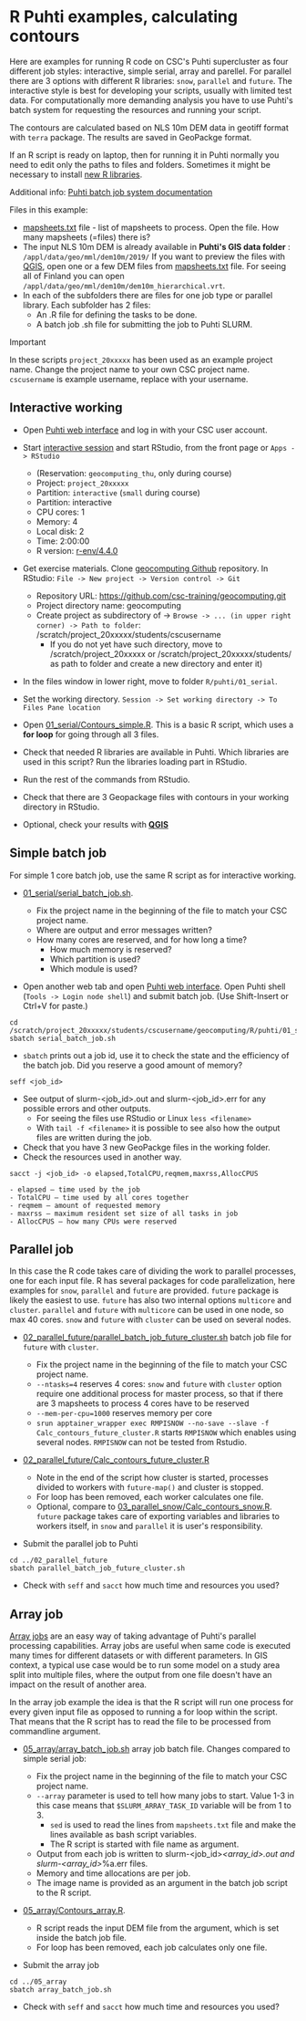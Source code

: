 # R Puhti examples, calculating contours
Here are examples for running R code on CSC's Puhti supercluster as four different job styles: interactive, simple serial, array and parellel. For parallel there are 3 options with different R libraries: `snow`, `parallel` and `future`. The interactive style is best for developing your scripts, usually with limited test data. For computationally more demanding analysis you have to use Puhti's batch system for requesting the resources and running your script. 

The contours are calculated based on NLS 10m DEM data in geotiff format with `terra` package. The results are saved in GeoPackge format. 

If an R script is ready on laptop, then for running it in Puhti normally you need to edit only the paths to files and folders. Sometimes it might be necessary to install [new R libraries](https://docs.csc.fi/apps/r-env/#r-package-installations).

Additional info: [Puhti batch job system documentation](https://docs.csc.fi/computing/running/creating-job-scripts-puhti/)

Files in this example:
* [mapsheets.txt](mapsheets.txt) file - list of mapsheets to process. Open the file. How many mapsheets (=files) there is?
* The input NLS 10m DEM is already available in **Puhti's GIS data folder** : `/appl/data/geo/mml/dem10m/2019/` If you want to preview the files with [QGIS](https://docs.csc.fi/apps/qgis/), open one or a few DEM files from [mapsheets.txt](mapsheets.txt) file. For seeing all of Finland you can open `/appl/data/geo/mml/dem10m/dem10m_hierarchical.vrt`.
* In each of the subfolders there are files for one job type or parallel library. Each subfolder has 2 files:
    * An .R file for defining the tasks to be done.
    * A batch job .sh file for submitting the job to Puhti SLURM.
 
> [!IMPORTANT]  
> In these scripts `project_20xxxxx` has been used as an example project name. Change the project name to your own CSC project name.
> `cscusername` is example username, replace with your username.

## Interactive working 

* Open [Puhti web interface](https://puhti.csc.fi) and log in with your CSC user account.
* Start [interactive session](https://docs.csc.fi/computing/running/interactive-usage/) and start RStudio, from the front page or `Apps -> RStudio`
  * (Reservation: `geocomputing_thu`, only during course)
  * Project: `project_20xxxxx`
  * Partition: `interactive` (`small` during course)
  * Partition: interactive
  * CPU cores: 1
  * Memory: 4
  * Local disk: 2
  * Time: 2:00:00
  * R version: [r-env/4.4.0](https://docs.csc.fi/apps/r-env-for-gis/)

* Get exercise materials. Clone [geocomputing Github](https://github.com/csc-training/geocomputing) repository. In RStudio: `File -> New project -> Version control -> Git`
  * Repository URL: https://github.com/csc-training/geocomputing.git
  * Project directory name: geocomputing
  * Create project as subdirectory of -> `Browse -> ... (in upper right corner) -> Path to folder`: /scratch/project_20xxxxx/students/cscusername
  	* If you do not yet have such directory, move to /scratch/project_20xxxxx or /scratch/project_20xxxxx/students/ as path to folder and create a new directory and enter it)
* In the files window in lower right, move to folder `R/puhti/01_serial`.
* Set the working directory. `Session -> Set working directory -> To Files Pane location`

* Open [01_serial/Contours_simple.R](01_serial/Contours_simple.R). This is a basic R script, which uses a **for loop** for going through all 3 files. 
* Check that needed R libraries are available in Puhti. Which libraries are used in this script? Run the libraries loading part in RStudio. 
* Run the rest of the commands from RStudio. 
* Check that there are 3 Geopackage files with contours in your working directory in RStudio.
* Optional, check your results with **[QGIS](https://docs.csc.fi/apps/qgis/)**

## Simple batch job
For simple 1 core batch job, use the same R script as for interactive working.

* [01_serial/serial_batch_job.sh](01_serial/serial_batch_job.sh).
	* Fix the project name in the beginning of the file to match your CSC project name.
  	* Where are output and error messages written?
 	* How many cores are reserved, and for how long a time?
    	* How much memory is reserved?
     	* Which partition is used?
      	* Which module is used?

* Open another web tab and open [Puhti web interface](https://puhti.csc.fi). Open Puhti shell (`Tools -> Login node shell`) and submit batch job. (Use Shift-Insert or Ctrl+V for paste.)
```
cd /scratch/project_20xxxxx/students/cscusername/geocomputing/R/puhti/01_serial
sbatch serial_batch_job.sh
``` 
* `sbatch` prints out a job id, use it to check the state and the efficiency of the batch job. Did you reserve a good amount of memory?
```
seff <job_id>
```
* See output of slurm-<job_id>.out and slurm-<job_id>.err for any possible errors and other outputs.
	* For seeing the files use RStudio or Linux `less <filename>`
 	* With `tail -f <filename>` it is possible to see also how the output files are written during the job.
* Check that you have 3 new GeoPackge files in the working folder.
* Check the resources used in another way. 
```
sacct -j <job_id> -o elapsed,TotalCPU,reqmem,maxrss,AllocCPUS
```

	- elapsed – time used by the job
	- TotalCPU – time used by all cores together
	- reqmem – amount of requested memory
	- maxrss – maximum resident set size of all tasks in job
	- AllocCPUS – how many CPUs were reserved

## Parallel job 
In this case the R code takes care of dividing the work to parallel processes, one for each input file. R has several packages for code parallelization, here examples for `snow`, `parallel` and `future` are provided. `future` package is likely the easiest to use. `future` has also two internal options `multicore` and `cluster`. `parallel` and `future` with `multicore` can be used in one node, so max 40 cores. `snow` and `future` with `cluster` can be used on several nodes. 

* [02_parallel_future/parallel_batch_job_future_cluster.sh](02_parallel_future/parallel_batch_job_future_cluster.sh) batch job file for `future` with `cluster`.
	* Fix the project name in the beginning of the file to match your CSC project name.
  	* `--ntasks=4` reserves 4 cores: `snow` and `future` with `cluster` option require one additional process for master process, so that if there are 3 mapsheets to process 4 cores have to be reserved
	* `--mem-per-cpu=1000` reserves memory per core
	* `srun apptainer_wrapper exec RMPISNOW --no-save --slave -f Calc_contours_future_cluster.R` starts `RMPISNOW` which enables using several nodes. `RMPISNOW` can not be tested from Rstudio.
*  [02_parallel_future/Calc_contours_future_cluster.R](02_parallel_future/Calc_contours_future_cluster.R)
	* Note in the end of the script how cluster is started, processes divided to workers with `future-map()` and cluster is stopped.
	* For loop has been removed, each worker calculates one file.
	* Optional, compare to [03_parallel_snow/Calc_contours_snow.R](03_parallel_snow/Calc_contours_snow.R). `future` package takes care of exporting variables and libraries to workers itself, in `snow` and `parallel` it is user's responsibility.

* Submit the parallel job to Puhti
```
cd ../02_parallel_future
sbatch parallel_batch_job_future_cluster.sh
```
* Check with `seff` and `sacct` how much time and resources you used?

## Array job
[Array jobs](https://docs.csc.fi/computing/running/array-jobs/) are an easy way of taking advantage of Puhti's parallel processing capabilities. Array jobs are useful when same code is executed many times for different datasets or with different parameters. In GIS context, a typical use case would be to run some model on a study area split into multiple files, where the output from one file doesn't have an impact on the result of another area.

In the array job example the idea is that the R script will run one process for every given input file as opposed to running a for loop within the script. That means that the R script has to read the file to be processed from commandline argument. 

* [05_array/array_batch_job.sh](05_array/array_batch_job.sh) array job batch file. Changes compared to simple serial job:
    * Fix the project name in the beginning of the file to match your CSC project name.
    * `--array` parameter is used to tell how many jobs to start. Value 1-3 in this case means that `$SLURM_ARRAY_TASK_ID` variable will be from 1 to 3.
    	* `sed` is used to read the lines from `mapsheets.txt` file and make the lines available as bash script variables.
     	* The R script is started with file name as argument.
	* Output from each job is written to slurm-<job_id>_<array_id>.out and slurm-<array_id>_%a.err files. 
	* Memory and time allocations are per job.
	* The image name is provided as an argument in the batch job script to the R script. 
	
* [05_array/Contours_array.R](05_array/Contours_array.R). 
    * R script reads the input DEM file from the argument, which is set inside the batch job file. 
	* For loop has been removed, each job calculates only one file.
	
* Submit the array job
```
cd ../05_array
sbatch array_batch_job.sh
```
* Check with `seff` and `sacct` how much time and resources you used?
